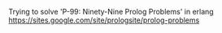 Trying to solve 'P-99: Ninety-Nine Prolog Problems' in erlang  
https://sites.google.com/site/prologsite/prolog-problems
